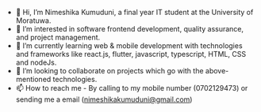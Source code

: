 - 👋 Hi, I’m Nimeshika Kumuduni, a final year IT student at the University of Moratuwa. 
- 👀 I’m interested in software frontend development, quality assurance, and project management.
- 🌱 I’m currently learning web & mobile development with technologies and frameworks like react.js, flutter, javascript, typescript, HTML, CSS and nodeJs.
- 💞️ I’m looking to collaborate on projects which go with the above-mentioned technologies.
- 📫 How to reach me - By calling to my mobile number (0702129473) or sending me a email (nimeshikakumuduni@gmail.com)

<!---
nimeshikakumuduni/nimeshikakumuduni is a ✨ special ✨ repository because its `README.md` (this file) appears on your GitHub profile.
You can click the Preview link to take a look at your changes.
--->
